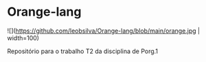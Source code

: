 # Orange-lang
![](https://github.com/leobsilva/Orange-lang/blob/main/orange.jpg | width=100)

Repositório para o trabalho T2 da disciplina de Porg.1
